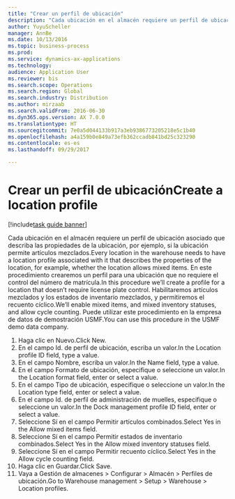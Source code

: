 ```yaml
--- 
title: "Crear un perfil de ubicación"
description: "Cada ubicación en el almacén requiere un perfil de ubicación asociado que describa las propiedades de la ubicación, por ejemplo, si la ubicación permite artículos mezclados."
author: YuyuScheller
manager: AnnBe
ms.date: 10/13/2016
ms.topic: business-process
ms.prod: 
ms.service: dynamics-ax-applications
ms.technology: 
audience: Application User
ms.reviewer: bis
ms.search.scope: Operations
ms.search.region: Global
ms.search.industry: Distribution
ms.author: mirzaab
ms.search.validFrom: 2016-06-30
ms.dyn365.ops.version: AX 7.0.0
ms.translationtype: HT
ms.sourcegitcommit: 7e0a5d044133b917a3eb9386773205218e5c1b40
ms.openlocfilehash: a4a159b0e849a73efb362ccadb841bd25c323290
ms.contentlocale: es-es
ms.lasthandoff: 09/29/2017

---
```

# <a name="create-a-location-profile"></a><span data-ttu-id="5b778-103">Crear un perfil de ubicación</span><span class="sxs-lookup"><span data-stu-id="5b778-103">Create a location profile</span></span>

[!include[task guide banner](../../includes/task-guide-banner.md)]

<span data-ttu-id="5b778-104">Cada ubicación en el almacén requiere un perfil de ubicación asociado que describa las propiedades de la ubicación, por ejemplo, si la ubicación permite artículos mezclados.</span><span class="sxs-lookup"><span data-stu-id="5b778-104">Every location in the warehouse needs to have a location profile associated with it that describes the properties of the location, for example, whether the location allows mixed items.</span></span> <span data-ttu-id="5b778-105">En este procedimiento crearemos un perfil para una ubicación que no requiere el control del número de matrícula.</span><span class="sxs-lookup"><span data-stu-id="5b778-105">In this procedure we’ll create a profile for a location that doesn’t require license plate control.</span></span> <span data-ttu-id="5b778-106">Habilitaremos artículos mezclados y los estados de inventario mezclados, y permitiremos el recuento cíclico.</span><span class="sxs-lookup"><span data-stu-id="5b778-106">We’ll enable mixed items, and mixed inventory statuses, and allow cycle counting.</span></span> <span data-ttu-id="5b778-107">Puede utilizar este procedimiento en la empresa de datos de demostración USMF.</span><span class="sxs-lookup"><span data-stu-id="5b778-107">You can use this procedure in the USMF demo data company.</span></span>

1. <span data-ttu-id="5b778-108">Haga clic en Nuevo.</span><span class="sxs-lookup"><span data-stu-id="5b778-108">Click New.</span></span>
2. <span data-ttu-id="5b778-109">En el campo Id. de perfil de ubicación, escriba un valor.</span><span class="sxs-lookup"><span data-stu-id="5b778-109">In the Location profile ID field, type a value.</span></span>
3. <span data-ttu-id="5b778-110">En el campo Nombre, escriba un valor.</span><span class="sxs-lookup"><span data-stu-id="5b778-110">In the Name field, type a value.</span></span>
4. <span data-ttu-id="5b778-111">En el campo Formato de ubicación, especifique o seleccione un valor.</span><span class="sxs-lookup"><span data-stu-id="5b778-111">In the Location format field, enter or select a value.</span></span>
5. <span data-ttu-id="5b778-112">En el campo Tipo de ubicación, especifique o seleccione un valor.</span><span class="sxs-lookup"><span data-stu-id="5b778-112">In the Location type field, enter or select a value.</span></span>
6. <span data-ttu-id="5b778-113">En el campo Id. de perfil de administración de muelles, especifique o seleccione un valor.</span><span class="sxs-lookup"><span data-stu-id="5b778-113">In the Dock management profile ID field, enter or select a value.</span></span>
7. <span data-ttu-id="5b778-114">Seleccione Sí en el campo Permitir artículos combinados.</span><span class="sxs-lookup"><span data-stu-id="5b778-114">Select Yes in the Allow mixed items field.</span></span>
8. <span data-ttu-id="5b778-115">Seleccione Sí en el campo Permitir estados de inventario combinados.</span><span class="sxs-lookup"><span data-stu-id="5b778-115">Select Yes in the Allow mixed  inventory statuses field.</span></span>
9. <span data-ttu-id="5b778-116">Seleccione Sí en el campo Permitir recuento cíclico.</span><span class="sxs-lookup"><span data-stu-id="5b778-116">Select Yes in the Allow cycle counting field.</span></span>
10. <span data-ttu-id="5b778-117">Haga clic en Guardar.</span><span class="sxs-lookup"><span data-stu-id="5b778-117">Click Save.</span></span>
11. <span data-ttu-id="5b778-118">Vaya a Gestión de almacenes > Configurar > Almacén > Perfiles de ubicación.</span><span class="sxs-lookup"><span data-stu-id="5b778-118">Go to Warehouse management > Setup > Warehouse > Location profiles.</span></span>


